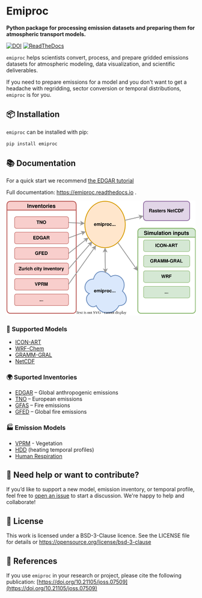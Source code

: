 # Emiproc
**Python package for processing emission datasets and preparing them for atmospheric transport models.**

[![DOI](https://joss.theoj.org/papers/10.21105/joss.07509/status.svg)](https://doi.org/10.21105/joss.07509)
[![ReadTheDocs](https://readthedocs.org/projects/emiproc/badge/?version=master)](emiproc.readthedocs.io)


`emiproc` helps scientists convert, process, and prepare gridded emissions datasets
for atmospheric modeling, data visualization, and scientific deliverables.

If you need to prepare emissions for a model and you don't want to get 
a headache with regridding, sector conversion or temporal distributions,
`emiproc` is for you.


## 📦 Installation 

`emiproc` can be installed with pip:

```bash
pip install emiproc
```

## 📚 Documentation

For a quick start we recommend [the EDGAR tutorial](https://emiproc.readthedocs.io/en/master/tutos/edgar_processing.html#EDGAR-Inventory-Processing)

Full documentation: https://emiproc.readthedocs.io .

![Emission Processing Pipeline](docs/source/diagrams/pipeline.drawio.svg)


### 💨 Supported Models 

* [ICON-ART](https://www.icon-art.kit.edu/)
* [WRF-Chem](https://www2.acom.ucar.edu/wrf-chem)
* [GRAMM-GRAL](https://gral.tugraz.at/)
* [NetCDF](https://emiproc.readthedocs.io/en/master/api/exports.html#emiproc.exports.rasters.export_raster_netcdf)

### 🌍 Suported Inventories 

* [EDGAR](https://edgar.jrc.ec.europa.eu/) – Global anthropogenic emissions
* [TNO](https://airqualitymodeling.tno.nl/emissions/) – European emissions
* [GFAS](https://atmosphere.copernicus.eu/global-fire-emissions) – Fire emissions
* [GFED](https://www.globalfiredata.org/) – Global fire emissions

### 🏭 Emission Models 

* [VPRM](https://doi.org/10.1029/2006GB002735) - Vegetation
* [HDD](https://en.wikipedia.org/wiki/Heating_degree_day) (heating temporal profiles)
* [Human Respiration](https://emiproc.readthedocs.io/en/master/api/models.html#module-emiproc.human_respiration)

## 🙋 Need help or want to contribute?

If you’d like to support a new model, emission inventory, or temporal profile, feel free to 
[open an issue](https://github.com/C2SM-RCM/emiproc/issues) to start a discussion.
We're happy to help and collaborate!


## 🪪 License

This work is licensed under a BSD-3-Clause licence. See the LICENSE file for details or https://opensource.org/license/bsd-3-clause


## 📑 References 

If you use `emiproc` in your research or project, 
please cite the following publication: [https://doi.org/10.21105/joss.07509](https://doi.org/10.21105/joss.07509)


